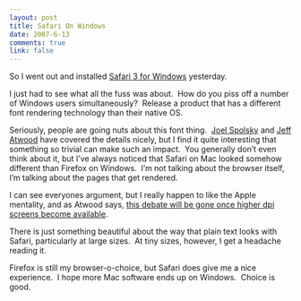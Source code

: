```yaml
--- 
layout: post
title: Safari On Windows
date: 2007-6-13
comments: true
link: false
---
```

<p>So I went out and installed <a href="http://www.apple.com/safari/download/" target="_blank">Safari 3 for Windows</a> yesterday.</p><p>I just had to see what all the fuss was about.&nbsp; How do you piss off a number of Windows users simultaneously?&nbsp; Release a product that has a different font rendering technology than their native OS.</p><p>Seriously, people are going nuts about this font thing.&nbsp; <a href="http://joelonsoftware.com/items/2007/06/12.html" target="_blank">Joel Spolsky</a> and <a href="http://www.codinghorror.com/blog/archives/000884.html" target="_blank">Jeff Atwood</a> have covered the details nicely, but I find it quite interesting that something so trivial&nbsp;can make such an impact.&nbsp; You generally don&rsquo;t even think about it, but I&rsquo;ve always noticed that Safari on Mac looked somehow different than Firefox on Windows.&nbsp; I&rsquo;m not talking about the browser itself, I&rsquo;m talking about the pages that get rendered.</p><p>I can see everyones argument, but I really happen to like the Apple mentality, and as Atwood says, <a href="http://www.codinghorror.com/blog/archives/000885.html" target="_blank">this debate will be gone once higher dpi screens become available</a>.</p><p>There is just something beautiful about the way that plain text looks with Safari, particularly at large sizes.&nbsp; At tiny sizes, however, I get a headache reading it.</p><p>Firefox is still my browser-o-choice, but Safari does give me a nice experience.&nbsp; I hope more Mac software ends up on Windows.&nbsp; Choice is good.</p><p>&nbsp;</p>
